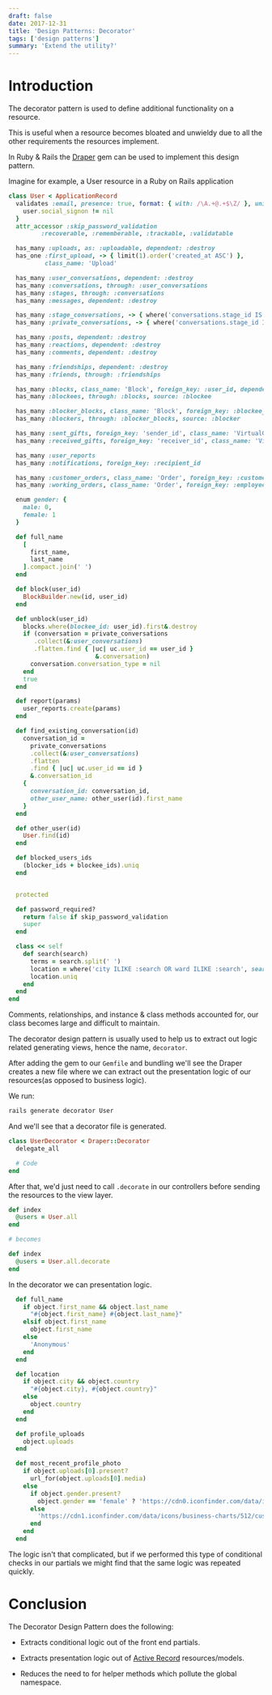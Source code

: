 ```yaml
---
draft: false
date: 2017-12-31
title: 'Design Patterns: Decorator'
tags: ['design patterns']
summary: 'Extend the utility?'
---
```


# Introduction

The decorator pattern is used to define additional functionality on a resource.

This is useful when a resource becomes bloated and unwieldy due to all the other requirements the resources implement.

In Ruby & Rails the [Draper](https://github.com/drapergem/draper) gem can be used to implement this design pattern.

Imagine for example, a User resource in a Ruby on Rails application

```ruby:./app/models/user.rb showLineNumbers
class User < ApplicationRecord
  validates :email, presence: true, format: { with: /\A.+@.+$\Z/ }, uniqueness: true, unless: ->(user) {
    user.social_signon != nil
  }
  attr_accessor :skip_password_validation
         :recoverable, :rememberable, :trackable, :validatable

  has_many :uploads, as: :uploadable, dependent: :destroy
  has_one :first_upload, -> { limit(1).order('created_at ASC') },
          class_name: 'Upload'

  has_many :user_conversations, dependent: :destroy
  has_many :conversations, through: :user_conversations
  has_many :stages, through: :conversations
  has_many :messages, dependent: :destroy

  has_many :stage_conversations, -> { where('conversations.stage_id IS NOT NULL') }, through: :user_conversations, source: :conversation
  has_many :private_conversations, -> { where('conversations.stage_id IS NULL') }, through: :user_conversations, source: :conversation

  has_many :posts, dependent: :destroy
  has_many :reactions, dependent: :destroy
  has_many :comments, dependent: :destroy

  has_many :friendships, dependent: :destroy
  has_many :friends, through: :friendships

  has_many :blocks, class_name: 'Block', foreign_key: :user_id, dependent: :destroy
  has_many :blockees, through: :blocks, source: :blockee

  has_many :blocker_blocks, class_name: 'Block', foreign_key: :blockee_id, dependent: :destroy
  has_many :blockers, through: :blocker_blocks, source: :blocker

  has_many :sent_gifts, foreign_key: 'sender_id', class_name: 'VirtualGift'
  has_many :received_gifts, foreign_key: 'receiver_id', class_name: 'VirtualGift'

  has_many :user_reports
  has_many :notifications, foreign_key: :recipient_id

  has_many :customer_orders, class_name: 'Order', foreign_key: :customer_id, dependent: :destroy
  has_many :working_orders, class_name: 'Order', foreign_key: :employee_id, dependent: :destroy

  enum gender: {
    male: 0,
    female: 1
  }

  def full_name
    [
      first_name,
      last_name
    ].compact.join(' ')
  end

  def block(user_id)
    BlockBuilder.new(id, user_id)
  end

  def unblock(user_id)
    blocks.where(blockee_id: user_id).first&.destroy
    if (conversation = private_conversations
       .collect(&:user_conversations)
       .flatten.find { |uc| uc.user_id == user_id }
                        &.conversation)
      conversation.conversation_type = nil
    end
    true
  end

  def report(params)
    user_reports.create(params)
  end

  def find_existing_conversation(id)
    conversation_id =
      private_conversations
      .collect(&:user_conversations)
      .flatten
      .find { |uc| uc.user_id == id }
      &.conversation_id
    {
      conversation_id: conversation_id,
      other_user_name: other_user(id).first_name
    }
  end

  def other_user(id)
    User.find(id)
  end

  def blocked_users_ids
    (blocker_ids + blockee_ids).uniq
  end


  protected

  def password_required?
    return false if skip_password_validation
    super
  end

  class << self
    def search(search)
      terms = search.split(' ')
      location = where('city ILIKE :search OR ward ILIKE :search', search: "%#{terms[0]}%")
      location.uniq
    end
  end
end
```

Comments, relationships, and instance & class methods accounted for, our class becomes large and difficult to maintain.

The decorator design pattern is usually used to help us to extract out logic related generating views, hence the name, `decorator`.

After adding the gem to our `Gemfile` and bundling we'll see the Draper creates a new file where we can extract out the presentation logic of our resources(as opposed to business logic).

We run:

```bash
rails generate decorator User
```

And we'll see that a decorator file is generated.

```ruby:./app/decorators/user.rb showLineNumbers
class UserDecorator < Draper::Decorator
  delegate_all

  # Code
end
```

After that, we'd just need to call `.decorate` in our controllers before sending the resources to the view layer.

```ruby:./controllers/users_controller.rb showLineNumbers
def index
  @users = User.all
end

# becomes

def index
  @users = User.all.decorate
end
```

In the decorator we can presentation logic.

```ruby:./app/decorators/user.rb showLineNumbers
  def full_name
    if object.first_name && object.last_name
      "#{object.first_name} #{object.last_name}"
    elsif object.first_name
      object.first_name
    else
      'Anonymous'
    end
  end

  def location
    if object.city && object.country
      "#{object.city}, #{object.country}"
    else
      object.country
    end
  end

  def profile_uploads
    object.uploads
  end

  def most_recent_profile_photo
    if object.uploads[0].present?
      url_for(object.uploads[0].media)
    else
      if object.gender.present?
        object.gender == 'female' ? 'https://cdn0.iconfinder.com/data/icons/social-messaging-ui-color-shapes/128/user-female-circle-pink-512.png' : 'https://cdn1.iconfinder.com/data/icons/business-charts/512/customer-512.png'
      else
        'https://cdn1.iconfinder.com/data/icons/business-charts/512/customer-512.png'
      end
    end
  end
```

The logic isn't that complicated, but if we performed this type of conditional checks in our partials we might find that the same logic was repeated quickly.

# Conclusion

The Decorator Design Pattern does the following:

- Extracts conditional logic out of the front end partials.

- Extracts presentation logic out of [Active Record](https://guides.rubyonrails.org/active_record_basics.html) resources/models.

- Reduces the need to for helper methods which pollute the global namespace.
